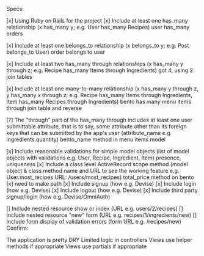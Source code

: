 Specs:

 [x] Using Ruby on Rails for the project
 [x] Include at least one has_many relationship (x has_many y; e.g. User has_many Recipes)
 user has_many orders

 [x] Include at least one belongs_to relationship (x belongs_to y; e.g. Post belongs_to User)
 order belongs to user

 [x] Include at least two has_many through relationships (x has_many y through z; e.g. Recipe has_many Items through Ingredients)
 got 4, using 2 join tables

 [x] Include at least one many-to-many relationship (x has_many y through z, y has_many x through z; e.g. Recipe has_many Items through Ingredients, Item has_many Recipes through Ingredients)
 bento has many menu items through join table
 and reverse

 [?] The "through" part of the has_many through includes at least one user submittable attribute, that is to say, some attribute other than its foreign keys that can be submitted by the app's user (attribute_name e.g. ingredients.quantity)
 bento_name method in menu items model

 [x] Include reasonable validations for simple model objects (list of model objects with validations e.g. User, Recipe, Ingredient, Item)
 presence, uniqueness
 [x] Include a class level ActiveRecord scope method (model object & class method name and URL to see the working feature e.g. User.most_recipes URL: /users/most_recipes)
 total_price method on bento
 [x] need to make path
 [x] Include signup (how e.g. Devise)
 [x] Include login (how e.g. Devise)
 [x] Include logout (how e.g. Devise)
 [x] Include third party signup/login (how e.g. Devise/OmniAuth)

 [] Include nested resource show or index (URL e.g. users/2/recipes)
 [] Include nested resource "new" form (URL e.g. recipes/1/ingredients/new)
 [] Include form display of validation errors (form URL e.g. /recipes/new)
Confirm:

 The application is pretty DRY
 Limited logic in controllers
 Views use helper methods if appropriate
 Views use partials if appropriate
